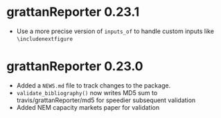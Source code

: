 # grattanReporter 0.23.1
* Use a more precise version of `inputs_of` to handle custom inputs like `\includenextfigure`

# grattanReporter 0.23.0

* Added a `NEWS.md` file to track changes to the package.
* `validate_bibliography()` now writes MD5 sum to travis/grattanReporter/md5 for speedier subsequent validation
* Added NEM capacity markets paper for validation


